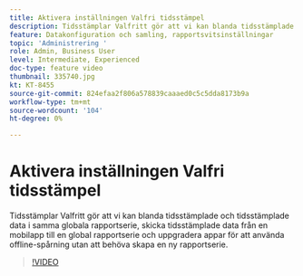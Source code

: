 ```yaml
---
title: Aktivera inställningen Valfri tidsstämpel
description: Tidsstämplar Valfritt gör att vi kan blanda tidsstämplade och tidsstämplade data i samma globala rapportserie, skicka tidsstämplade data från en mobilapp till en global rapportserie och uppgradera appar för att använda offline-spårning utan att behöva skapa en ny rapportserie.
feature: Datakonfiguration och samling, rapportsvitsinställningar
topic: 'Administrering '
role: Admin, Business User
level: Intermediate, Experienced
doc-type: feature video
thumbnail: 335740.jpg
kt: KT-8455
source-git-commit: 824efaa2f806a578839caaaed0c5c5dda8173b9a
workflow-type: tm+mt
source-wordcount: '104'
ht-degree: 0%

---
```



# Aktivera inställningen Valfri tidsstämpel

Tidsstämplar Valfritt gör att vi kan blanda tidsstämplade och tidsstämplade data i samma globala rapportserie, skicka tidsstämplade data från en mobilapp till en global rapportserie och uppgradera appar för att använda offline-spårning utan att behöva skapa en ny rapportserie.


>[!VIDEO](https://video.tv.adobe.com/v/335740/?quality=12&learn=on)
